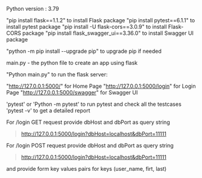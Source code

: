 Python version : 3.79

"pip install flask==1.1.2"              to install Flask package
"pip install pytest==6.1.1"             to install pytest package
"pip install -U flask-cors==3.0.9"      to install Flask-CORS package
"pip install flask_swagger_ui==3.36.0"  to install Swagger UI package

"python -m pip install --upgrade pip"   to upgrade pip if needed


main.py - the python file to create an app using flask

"Python main.py" to run the flask server: 

"http://127.0.0.1:5000/"            for Home Page
"http://127.0.0.1:5000/login"       for Login Page
"http://127.0.0.1:5000/swagger"     for Swagger UI



'pytest' or 'Python -m pytest' to run pytest and check all the testcases
'pytest -v' to get a detailed report


For /login GET request provide dbHost and dbPort as query string
> http://127.0.0.1:5000/login?dbHost=localhost&dbPort=11111

For /login POST request provide dbHost and dbPort as query string 
> http://127.0.0.1:5000/login?dbHost=localhost&dbPort=11111

and provide form key values pairs for keys (user_name, firt, last)




